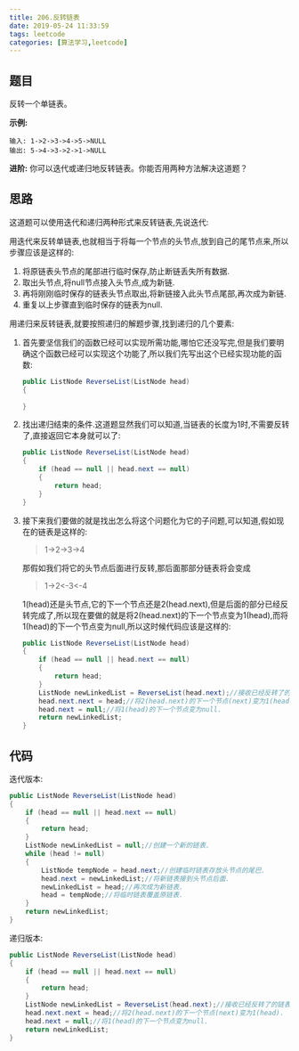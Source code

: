```yaml
---
title: 206.反转链表
date: 2019-05-24 11:33:59
tags: leetcode
categories: [算法学习,leetcode]
---
```

## 题目

反转一个单链表。

**示例:**

```
输入: 1->2->3->4->5->NULL
输出: 5->4->3->2->1->NULL
```

**进阶:**
你可以迭代或递归地反转链表。你能否用两种方法解决这道题？

<!-- more -->

## 思路

这道题可以使用迭代和递归两种形式来反转链表,先说迭代:

用迭代来反转单链表,也就相当于将每一个节点的头节点,放到自己的尾节点来,所以步骤应该是这样的:

1. 将原链表头节点的尾部进行临时保存,防止断链丢失所有数据.
2. 取出头节点,将null节点接入头节点,成为新链.
3. 再将刚刚临时保存的链表头节点取出,将新链接入此头节点尾部,再次成为新链.
4. 重复以上步骤直到临时保存的链表为null.

用递归来反转链表,就要按照递归的解题步骤,找到递归的几个要素:

1. 首先要坚信我们的函数已经可以实现所需功能,哪怕它还没写完,但是我们要明确这个函数已经可以实现这个功能了,所以我们先写出这个已经实现功能的函数:

   ```c#
   public ListNode ReverseList(ListNode head)
   {
       
   }
   ```

2. 找出递归结束的条件.这道题显然我们可以知道,当链表的长度为1时,不需要反转了,直接返回它本身就可以了:

   ```c#
   public ListNode ReverseList(ListNode head)
   {
       if (head == null || head.next == null)
       {
           return head;
       }
   }
   ```

3. 接下来我们要做的就是找出怎么将这个问题化为它的子问题,可以知道,假如现在的链表是这样的:

   > 1->2->3->4

   那假如我们将它的头节点后面进行反转,那后面那部分链表将会变成

   > 1->2<-3<-4

   1(head)还是头节点,它的下一个节点还是2(head.next),但是后面的部分已经反转完成了,所以现在要做的就是将2(head.next)的下一个节点变为1(head),而将1(head)的下一个节点变为null,所以这时候代码应该是这样的:

   ```c#
   public ListNode ReverseList(ListNode head)
   {
       if (head == null || head.next == null)
       {
           return head;
       }
       ListNode newLinkedList = ReverseList(head.next);//接收已经反转了的链表.
       head.next.next = head;//将2(head.next)的下一个节点(next)变为1(head).
       head.next = null;//将1(head)的下一个节点变为null.
       return newLinkedList;
   }
   ```

## 代码

迭代版本:

```c#
public ListNode ReverseList(ListNode head)
{
    if (head == null || head.next == null)
    {
        return head;
    }
    ListNode newLinkedList = null;//创建一个新的链表.
    while (head != null)
    {
        ListNode tempNode = head.next;//创建临时链表存放头节点的尾巴.
        head.next = newLinkedList;//将新链表接到头节点后面.
        newLinkedList = head;//再次成为新链表.
        head = tempNode;//将临时链表覆盖原链表.
    }
    return newLinkedList;
}
```

递归版本:

```c#
public ListNode ReverseList(ListNode head)
{
    if (head == null || head.next == null)
    {
        return head;
    }
    ListNode newLinkedList = ReverseList(head.next);//接收已经反转了的链表.
    head.next.next = head;//将2(head.next)的下一个节点(next)变为1(head).
    head.next = null;//将1(head)的下一个节点变为null.
    return newLinkedList;
}
```

